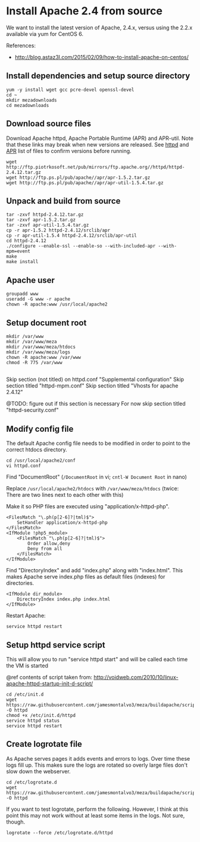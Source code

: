 # Install Apache 2.4 from source

We want to install the latest version of Apache, 2.4.x, versus using the 2.2.x available via yum for CentOS 6.

References:
* http://blog.astaz3l.com/2015/02/09/how-to-install-apache-on-centos/

## Install dependencies and setup source directory
```
yum -y install wget gcc pcre-devel openssl-devel
cd ~
mkdir mezadownloads
cd mezadownloads
```

## Download source files
Download Apache httpd, Apache Portable Runtime (APR) and APR-util. Note that these links may break when new versions are released. See [httpd](http://ftp.piotrkosoft.net/pub/mirrors/ftp.apache.org//httpd/) and [APR](http://ftp.ps.pl/pub/apache//apr/) list of files to confirm versions before running.

```
wget http://ftp.piotrkosoft.net/pub/mirrors/ftp.apache.org//httpd/httpd-2.4.12.tar.gz
wget http://ftp.ps.pl/pub/apache//apr/apr-1.5.2.tar.gz
wget http://ftp.ps.pl/pub/apache//apr/apr-util-1.5.4.tar.gz
```

## Unpack and build from source
```
tar -zxvf httpd-2.4.12.tar.gz
tar -zxvf apr-1.5.2.tar.gz
tar -zxvf apr-util-1.5.4.tar.gz
cp -r apr-1.5.2 httpd-2.4.12/srclib/apr
cp -r apr-util-1.5.4 httpd-2.4.12/srclib/apr-util
cd httpd-2.4.12
./configure --enable-ssl --enable-so --with-included-apr --with-mpm=event
make
make install
```

## Apache user

```
groupadd www
useradd -G www -r apache
chown -R apache:www /usr/local/apache2
```

## Setup document root

```
mkdir /var/www
mkdir /var/www/meza
mkdir /var/www/meza/htdocs
mkdir /var/www/meza/logs
chown -R apache:www /var/www
chmod -R 775 /var/www
```

##

Skip section (not titled) on httpd.conf "Supplemental configuration"
Skip section titled "httpd-mpm.conf"
Skip section titled "Vhosts for apache 2.4.12"

@TODO: figure out if this section is necessary
For now skip section titled "httpd-security.conf"

## Modify config file
The default Apache config file needs to be modified in order to point to the correct htdocs directory.

```
cd /usr/local/apache2/conf
vi httpd.conf
```

Find "DocumentRoot" (`/DocumentRoot` in vi; `cntl-W Document Root` in nano)

Replace `/usr/local/apache2/htdocs` with `/var/www/meza/htdocs` (twice: There are two lines next to each other with this)


Make it so PHP files are executed using "application/x-httpd-php".
```
<FilesMatch "\.ph(p[2-6]?|tml)$">
    SetHandler application/x-httpd-php
</FilesMatch>
<IfModule !php5_module>
    <FilesMatch "\.ph(p[2-6]?|tml)$">
        Order allow,deny
        Deny from all
    </FilesMatch>
</IfModule>
```

Find "DirectoryIndex" and add "index.php" along with "index.html". This makes Apache serve index.php files as default files (indexes) for directories.
```
<IfModule dir_module>
    DirectoryIndex index.php index.html
</IfModule>
```

Restart Apache:
```
service httpd restart
```


## Setup httpd service script
This will allow you to run "service httpd start" and will be called each time the VM is started

@ref contents of script taken from: http://voidweb.com/2010/10/linux-apache-httpd-startup-init-d-script/

```
cd /etc/init.d
wget https://raw.githubusercontent.com/jamesmontalvo3/meza/buildapache/scripts/initd_httpd.sh -O httpd
chmod +x /etc/init.d/httpd
service httpd status
service httpd restart
```

## Create logrotate file

As Apache serves pages it adds events and errors to logs. Over time these logs fill up. This makes sure the logs are rotated so overly large files don't slow down the webserver.

```
cd /etc/logrotate.d
wget https://raw.githubusercontent.com/jamesmontalvo3/meza/buildapache/scripts/logrotated_httpd -O httpd
```

If you want to test logrotate, perform the following. However, I think at this point this may not work without at least some items in the logs. Not sure, though.

```
logrotate --force /etc/logrotate.d/httpd






